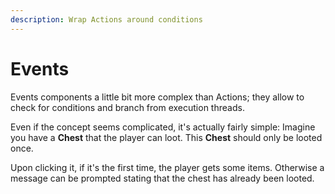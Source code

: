 ```yaml
---
description: Wrap Actions around conditions
---
```


# Events

Events components a little bit more complex than Actions; they allow to check for conditions and branch from execution threads.

Even if the concept seems complicated, it's actually fairly simple: Imagine you have a **Chest** that the player can loot. This **Chest** should only be looted once.

Upon clicking it, if it's the first time, the player gets some items. Otherwise a message can be prompted stating that the chest has already been looted.



